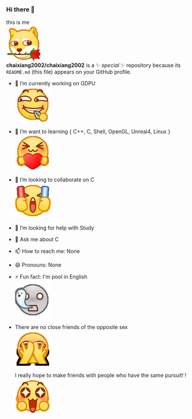 ### Hi there 👋  
this  is  me  
![cx](/picture/doge.gif "doge")  
**chaixiang2002/chaixiang2002** is a ✨ _special_ ✨ repository because its `README.md` (this file) appears on your GitHub profile.
- 🔭 I’m currently working on GDPU  
![cx](/picture/shaozi.gif)
- 🌱 I’m want to learning 
{
  C++,
  C,
  Shell,
  OpenGL,
  Unreal4,
  Linux
}  
![cx](/picture/aixin.gif )
- 👯 I’m looking to collaborate on C  
![cx](/picture/jiayou.gif)

- 🤔 I’m looking for help with Study
- 💬 Ask me about C
- 📫 How to reach me: None
- 😄 Pronouns: None
- ⚡ Fun fact: I'm pool in English  
![cx](/picture/si.gif )
- There are no close friends of the opposite sex  
![cx](/picture/bukan.gif )  
  
  I really hope to make friends with people who have the same pursuit! !
![cx](/picture/wa.gif )


